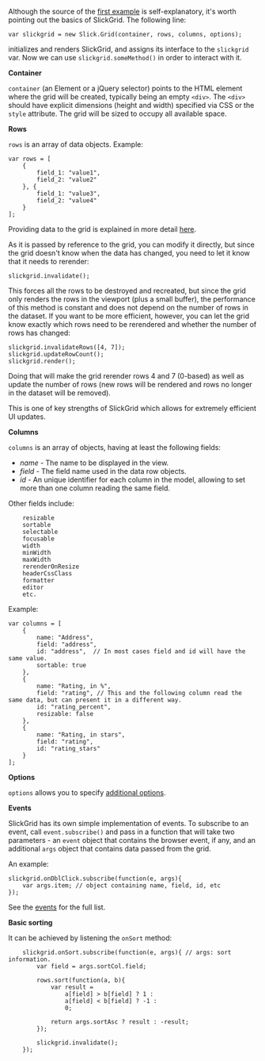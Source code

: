 Although the source of the [first example](http://6pac.github.io/SlickGrid/examples/example1-simple.html) is self-explanatory, it's worth pointing out the basics of SlickGrid. The following line:

`var slickgrid = new Slick.Grid(container, rows, columns, options);`

initializes and renders SlickGrid, and assigns its interface to the `slickgrid` var. Now we can use `slickgrid.someMethod()` in order to interact with it.

**Container**

`container` (an Element or a jQuery selector) points to the HTML element where the grid will be created, typically being an empty `<div>`. The `<div>` should have explicit dimensions (height and width) specified via CSS or the `style` attribute. The grid will be sized to occupy all available space.

**Rows**

`rows` is an array of data objects. Example:

    var rows = [
        {
            field_1: "value1",
            field_2: "value2"
        }, {
            field_1: "value3",
            field_2: "value4"
        }
    ];

Providing data to the grid is explained in more detail [here](https://github.com/mleibman/SlickGrid/wiki/Providing-data-to-the-grid).

As it is passed by reference to the grid, you can modify it directly, but since the grid doesn't know when the data has changed, you need to let it know that it needs to rerender:

    slickgrid.invalidate();

This forces all the rows to be destroyed and recreated, but since the grid only renders the rows in the viewport (plus a small buffer), the performance of this method is constant and does not depend on the number of rows in the dataset. If you want to be more efficient, however, you can let the grid know exactly which rows need to be rerendered and whether the number of rows has changed:

    slickgrid.invalidateRows([4, 7]);
    slickgrid.updateRowCount();
    slickgrid.render();

Doing that will make the grid rerender rows 4 and 7 (0-based) as well as update the number of rows (new rows will be rendered and rows no longer in the dataset will be removed).

This is one of key strengths of SlickGrid which allows for extremely efficient UI updates.

**Columns**

`columns` is an array of objects, having at least the following fields:

* _name_ - The name to be displayed in the view.
* _field_ - The field name used in the data row objects.
* _id_ - An unique identifier for each column in the model, allowing to set more than one column reading the same field.

Other fields include:

        resizable
        sortable
        selectable
        focusable
        width
        minWidth
        maxWidth
        rerenderOnResize
        headerCssClass
        formatter
        editor
        etc.

Example:

    var columns = [
        {
            name: "Address",
            field: "address",
            id: "address",  // In most cases field and id will have the same value.
            sortable: true
        }, 
        {
            name: "Rating, in %",
            field: "rating", // This and the following column read the same data, but can present it in a different way.
            id: "rating_percent",
            resizable: false
        }, 
        {
            name: "Rating, in stars",
            field: "rating",
            id: "rating_stars"
        }
    ];

**Options**

`options` allows you to specify [additional options](https://github.com/6pac/SlickGrid/wiki/Grid-Options).

**Events**

SlickGrid has its own simple implementation of events.  To subscribe to an event, call `event.subscribe()` and pass in a function that will take two parameters - an `event` object that contains the browser event, if any, and an additional `args` object that contains data passed from the grid.

An example:

    slickgrid.onDblClick.subscribe(function(e, args){
        var args.item; // object containing name, field, id, etc
    });

See the [events](https://github.com/6pac/SlickGrid/wiki/Grid-Events) for the full list.

**Basic sorting**

It can be achieved by listening the `onSort` method:

		slickgrid.onSort.subscribe(function(e, args){ // args: sort information. 
			var field = args.sortCol.field;
			
			rows.sort(function(a, b){
				var result = 
					a[field] > b[field] ? 1 :
					a[field] < b[field] ? -1 :
					0;
					
				return args.sortAsc ? result : -result;
			});
			
			slickgrid.invalidate();			
		});